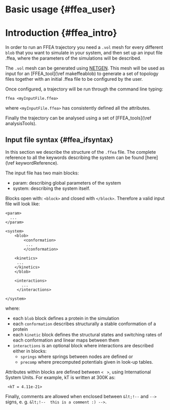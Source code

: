 Basic usage  {#ffea_user}
==========================


Introduction {#ffea_intro}
==========================

In order to run an FFEA trajectory you need a `.vol` mesh for every different 
 `blob` that you want to simulate in your system, and then set up an input 
 file .ffea, where the parameters of the simulations will be described. 

The `.vol` mesh can be generated using 
     [NETGEN](http://sourceforge.net/projects/netgen-mesher/). 
 This mesh will be used as input for an [FFEA_tool](\ref makeffeablob)
 to generate a set of topology files together with an initial .ffea 
 file to be configured by the user. 

Once configured, a trajectory will be run through the command line typing:

    ffea <myInputFile.ffea> 

where ` <myInputFile.ffea> ` has consistently defined all the attributes. 

Finally the trajectory can be analysed using a set of [FFEA_tools](\ref analysisTools).



Input file syntax {#ffea_ifsyntax}
-----------------
In this section we describe the structure of the `.ffea` file. The complete 
 reference to all the keywords describing the system can be found 
 [here](\ref keywordReference).

The input file has two main blocks: 
  * param: describing global parameters of the system
  * system: describing the system itself.

Blocks open with: ` <block> ` and closed with ` </block> `. Therefore a valid input file
 will look like:


    <param>
      ...
    </param>

    <system>
        <blob>
            <conformation>
             ...
            </conformation>

	    <kinetics>
	     ...
	    </kinetics>
        </blob>

        <interactions> 
           ...
         </interactions>

    </system>     

where:
  * each ` blob ` block defines a protein in the simulation
  * each ` conformation ` describes structurally a stable conformation of a protein
  * each ` kinetic ` block defines the structural states and switching rates of each conformation and linear maps between them
  * ` interactions ` is an optional block where interactions are described either in blocks:
      - ` springs ` where springs between nodes are defined or 
      - ` precomp ` where precomputed potentials given in look-up tables.

Attributes within blocks are defined between ` < ` `  > `, using International System Units. 
 For example, kT is written at 300K as:
     
     <kT = 4.11e-21>

Finally, comments are allowed when enclosed between ` &lt;!-- ` and ` --> ` signs, 
  e. g. <!-- this is a comment that does not show off in the HTML version :) --> 
  ` &lt;!--  this is a comment :) --> `.

